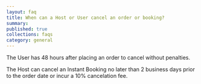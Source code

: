```yaml
---
layout: faq
title: When can a Host or User cancel an order or booking?
summary:
published: true
collections: faqs
category: general
---
```


The User has 48 hours after placing an order to cancel without penalties.

The Host can cancel an Instant Booking no later than 2 business days prior to the order date or incur a 10% cancelation fee.
